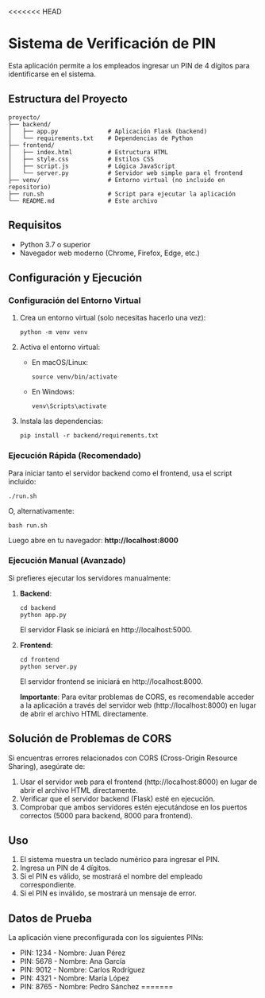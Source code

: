 <<<<<<< HEAD
# Sistema de Verificación de PIN

Esta aplicación permite a los empleados ingresar un PIN de 4 dígitos para identificarse en el sistema.

## Estructura del Proyecto

```
proyecto/
├── backend/
│   ├── app.py              # Aplicación Flask (backend)
│   └── requirements.txt    # Dependencias de Python
├── frontend/
│   ├── index.html          # Estructura HTML
│   ├── style.css           # Estilos CSS
│   ├── script.js           # Lógica JavaScript
│   └── server.py           # Servidor web simple para el frontend
├── venv/                   # Entorno virtual (no incluido en repositorio)
├── run.sh                  # Script para ejecutar la aplicación
└── README.md               # Este archivo
```

## Requisitos

- Python 3.7 o superior
- Navegador web moderno (Chrome, Firefox, Edge, etc.)

## Configuración y Ejecución

### Configuración del Entorno Virtual

1. Crea un entorno virtual (solo necesitas hacerlo una vez):
   ```
   python -m venv venv
   ```

2. Activa el entorno virtual:
   - En macOS/Linux:
     ```
     source venv/bin/activate
     ```
   - En Windows:
     ```
     venv\Scripts\activate
     ```

3. Instala las dependencias:
   ```
   pip install -r backend/requirements.txt
   ```

### Ejecución Rápida (Recomendado)

Para iniciar tanto el servidor backend como el frontend, usa el script incluido:

```
./run.sh
```

O, alternativamente:

```
bash run.sh
```

Luego abre en tu navegador: **http://localhost:8000**

### Ejecución Manual (Avanzado)

Si prefieres ejecutar los servidores manualmente:

1. **Backend**:
   ```
   cd backend
   python app.py
   ```
   El servidor Flask se iniciará en http://localhost:5000.

2. **Frontend**:
   ```
   cd frontend
   python server.py
   ```
   El servidor frontend se iniciará en http://localhost:8000.

   **Importante**: Para evitar problemas de CORS, es recomendable acceder a la aplicación a través del servidor web (http://localhost:8000) en lugar de abrir el archivo HTML directamente.

## Solución de Problemas de CORS

Si encuentras errores relacionados con CORS (Cross-Origin Resource Sharing), asegúrate de:

1. Usar el servidor web para el frontend (http://localhost:8000) en lugar de abrir el archivo HTML directamente.
2. Verificar que el servidor backend (Flask) esté en ejecución.
3. Comprobar que ambos servidores estén ejecutándose en los puertos correctos (5000 para backend, 8000 para frontend).

## Uso

1. El sistema muestra un teclado numérico para ingresar el PIN.
2. Ingresa un PIN de 4 dígitos.
3. Si el PIN es válido, se mostrará el nombre del empleado correspondiente.
4. Si el PIN es inválido, se mostrará un mensaje de error.

## Datos de Prueba

La aplicación viene preconfigurada con los siguientes PINs:

- PIN: 1234 - Nombre: Juan Pérez
- PIN: 5678 - Nombre: Ana García
- PIN: 9012 - Nombre: Carlos Rodríguez
- PIN: 4321 - Nombre: María López
- PIN: 8765 - Nombre: Pedro Sánchez 
=======